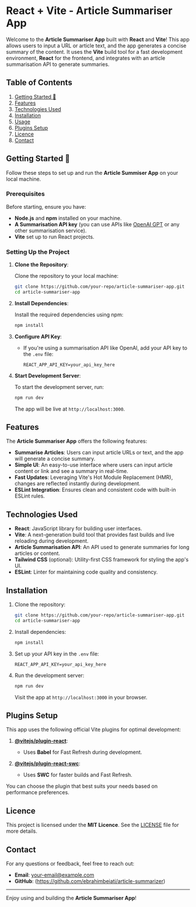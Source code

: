 # React + Vite - Article Summariser App

Welcome to the **Article Summariser App** built with **React** and **Vite**! This app allows users to input a URL or article text, and the app generates a concise summary of the content. It uses the **Vite** build tool for a fast development environment, **React** for the frontend, and integrates with an article summarisation API to generate summaries.

## Table of Contents

1. [Getting Started 🚀](#getting-started)
2. [Features](#features)
3. [Technologies Used](#technologies-used)
4. [Installation](#installation)
5. [Usage](#usage)
6. [Plugins Setup](#plugins-setup)
7. [Licence](#licence)
8. [Contact](#contact)

## Getting Started 🚀

Follow these steps to set up and run the **Article Summiser App** on your local machine.

### Prerequisites

Before starting, ensure you have:

- **Node.js** and **npm** installed on your machine.
- **A Summarisation API key** (you can use APIs like [OpenAI GPT](https://platform.openai.com/docs/guides/gpt) or any other summarisation service).
- **Vite** set up to run React projects.

### Setting Up the Project

1. **Clone the Repository**:

   Clone the repository to your local machine:
   ```bash
   git clone https://github.com/your-repo/article-summariser-app.git
   cd article-summariser-app
   ```

2. **Install Dependencies**:

   Install the required dependencies using npm:
   ```bash
   npm install
   ```

3. **Configure API Key**:

   - If you're using a summarisation API like OpenAI, add your API key to the `.env` file:
     ```
     REACT_APP_API_KEY=your_api_key_here
     ```

4. **Start Development Server**:

   To start the development server, run:
   ```bash
   npm run dev
   ```

   The app will be live at `http://localhost:3000`.

## Features

The **Article Summariser App** offers the following features:

- **Summarise Articles**: Users can input article URLs or text, and the app will generate a concise summary.
- **Simple UI**: An easy-to-use interface where users can input article content or link and see a summary in real-time.
- **Fast Updates**: Leveraging Vite's Hot Module Replacement (HMR), changes are reflected instantly during development.
- **ESLint Integration**: Ensures clean and consistent code with built-in ESLint rules.

## Technologies Used

- **React**: JavaScript library for building user interfaces.
- **Vite**: A next-generation build tool that provides fast builds and live reloading during development.
- **Article Summarisation API**: An API used to generate summaries for long articles or content.
- **Tailwind CSS** (optional): Utility-first CSS framework for styling the app's UI.
- **ESLint**: Linter for maintaining code quality and consistency.

## Installation

1. Clone the repository:
   ```bash
   git clone https://github.com/your-repo/article-summariser-app.git
   cd article-summariser-app
   ```

2. Install dependencies:
   ```bash
   npm install
   ```

3. Set up your API key in the `.env` file:
   ```
   REACT_APP_API_KEY=your_api_key_here
   ```

4. Run the development server:
   ```bash
   npm run dev
   ```

   Visit the app at `http://localhost:3000` in your browser.

## Plugins Setup

This app uses the following official Vite plugins for optimal development:

1. **[@vitejs/plugin-react](https://github.com/vitejs/vite-plugin-react/blob/main/packages/plugin-react/README.md)**:
   - Uses **Babel** for Fast Refresh during development.

2. **[@vitejs/plugin-react-swc](https://github.com/vitejs/vite-plugin-react-swc)**:
   - Uses **SWC** for faster builds and Fast Refresh.

You can choose the plugin that best suits your needs based on performance preferences.

## Licence

This project is licensed under the **MIT Licence**. See the [LICENSE](./LICENSE) file for more details.

## Contact

For any questions or feedback, feel free to reach out:

- **Email**: [your-email@example.com](mailto:your-email@example.com)
- **GitHub**: (https://github.com/ebrahimbeiati/article-summarizer)

---

Enjoy using and building the **Article Summariser App**!